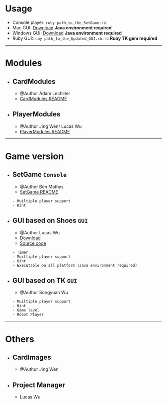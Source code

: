 

# Usage
- Console player: `ruby path_to_the_SetGame.rb`
- Mac GUI: [Download](https://github.com/cse-3901-sharkey/Butterfly/releases) **Java environment required**
- Windows GUI: [Download](https://github.com/cse-3901-sharkey/Butterfly/releases) **Java environment required**
- Ruby GUI:`ruby path_to_the_Updated_GUI.rb.rb` **Ruby TK gem required**

---

# Modules 
- ## CardModules 
  - @Author Adam Lechliter 
  - [CardModules README](CardModule)
- ## PlayerModules 
  - @Author Jing Wen/ Lucas Wu
  - [PlayerModules README](PlayerModule)
---
# Game version
- ## SetGame `Console`
  - @Author Ben Mathys 
  - [SetGame README](SetGame\SetRules.txt)
  ```
  - Muiltiple player support
  - Hint
  ```
- ## GUI based on Shoes `GUI`
  - @Author Lucas Wu
  - [Download](https://github.com/cse-3901-sharkey/Butterfly/releases)
  - [Source code](Shoes_GUI.rb)
  ```
  - Timer
  - Muiltiple player support
  - Hint
  - Executable on all platform (Java environment required)
  ```
- ## GUI based on TK `GUI`
  - @Author Songyuan Wu
  ```
  - Muiltiple player support
  - Hint
  - Game level
  - Robot Player
  ```
---
# Others
- ## CardImages 
  - @Author Jing Wen
- ## Project Manager
  - Lucas Wu





